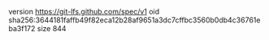 version https://git-lfs.github.com/spec/v1
oid sha256:3644181faffb49f82eca12b28af9651a3dc7cffbc3560b0db4c36761eba3f172
size 844
